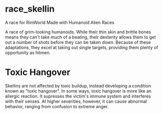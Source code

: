# race_skellin

A race for RimWorld
Made with Humanoid Alien Races

A race of grim-looking humanoids.
While their thin skin and brittle bones means they can't take much of a beating, their dexterity allows them to get out a number of shots before they can be taken down.
Because of these adaptations, they excel at taking out single targets, providing them plenty of opportunity as hitmen.

# Toxic Hangover

Skellins are not affected by toxic buildup, instead developing a condition known as "toxic hangover".
In some ways, toxic hangover is more like an allergic reaction. It supresses the victim's immune system and interferes with their senses.
At higher severities, however, it can cause abnormal behavior, ranging from confusion to extreme anger.
